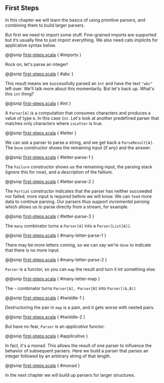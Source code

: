 ## First Steps

In this chapter we will learn the basics of using primitive parsers, and combining them to build larger parsers.

But first we need to import some stuff. Fine-grained imports are supported but it’s usually fine to just import everything. We also need cats implicits for applicative syntax below.

@@snip [first-steps.scala](/modules/docs/src/main/scala/first-steps.scala) { #imports }

Rock on, let's parse an integer!

@@snip [first-steps.scala](/modules/docs/src/main/scala/first-steps.scala) { #abc }

This result means we successfully parsed an `Int` and have the text `"abc"` left over. We'll talk more about this momentarily. But let's back up. What's this `int` thing?

@@snip [first-steps.scala](/modules/docs/src/main/scala/first-steps.scala) { #int }

A `Parser[A]` is a computation that consumes characters and produces a value of type `A`. In this case `Int`. Let's look at another predefined parser that matches only characters where `isLetter` is true.

@@snip [first-steps.scala](/modules/docs/src/main/scala/first-steps.scala) { #letter }


We can ask a parser to parse a string, and we get back a `ParseResult[A]`. The `Done` constructor shows the remaining input (if any) and the answer.

@@snip [first-steps.scala](/modules/docs/src/main/scala/first-steps.scala) { #letter-parse-1 }

The `Failure` constructor shows us the remaining input, the parsing stack (ignore this for now), and a description of the failiure.

@@snip [first-steps.scala](/modules/docs/src/main/scala/first-steps.scala) { #letter-parse-2 }

The `Partial` constructor indicates that the parser has neither succeeded nor failed; more input is required before we will know. We can `feed` more data to continue parsing. Our parsers thus support *incremental parsing* which allows us to parse directly from a stream, for example.

@@snip [first-steps.scala](/modules/docs/src/main/scala/first-steps.scala) { #letter-parse-3 }

The `many` combinator turns a `Parser[A]` into a `Parser[List[A]]`.

@@snip [first-steps.scala](/modules/docs/src/main/scala/first-steps.scala) { #many-letter-parse-1 }

There may be more letters coming, so we can say we're `done` to indicate that there is no more input.

@@snip [first-steps.scala](/modules/docs/src/main/scala/first-steps.scala) { #many-letter-parse-2 }

`Parser` is a functor, so you can `map` the result and turn it int something else.

@@snip [first-steps.scala](/modules/docs/src/main/scala/first-steps.scala) { #many-letter-map }

The `~` combinator turns `Parser[A], Parser[B]` into `Parser[(A,B)]`

@@snip [first-steps.scala](/modules/docs/src/main/scala/first-steps.scala) { #twiddle-1 }

Destructuring the pair in `map` is a pain, and it gets worse with nested pairs.

@@snip [first-steps.scala](/modules/docs/src/main/scala/first-steps.scala) { #twiddle-2 }

But have no fear, `Parser` is an *applicative* functor.

@@snip [first-steps.scala](/modules/docs/src/main/scala/first-steps.scala) { #applicative }

In fact, it's a monad. This allows the result of one parser to influence the behavior of subsequent parsers. Here we build a parser that parses an integer followed by an arbitrary string of that length.

@@snip [first-steps.scala](/modules/docs/src/main/scala/first-steps.scala) { #monad }

In the next chapter we will build up parsers for larger structures.
